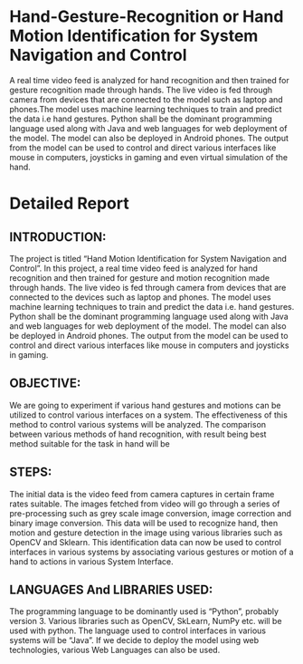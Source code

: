 # Hand-Gesture-Recognition or Hand Motion Identification for System Navigation and Control

A real time video feed is analyzed for hand recognition and then trained for gesture recognition made through hands. The live video is fed through camera from devices that are connected to the model such as laptop and phones.The model uses machine learning techniques to train and predict the data i.e hand gestures. Python shall be the dominant programming language used along with Java and web languages for web deployment of the model. The model can also be deployed in Android phones. The output from the model can be used to control and direct various interfaces like mouse in computers, joysticks in gaming and even virtual simulation of the hand.
# Detailed Report
## INTRODUCTION: 
The project is titled “Hand Motion Identification for System Navigation and Control”. In this project, a real time video feed is analyzed for hand recognition and then trained for gesture and motion recognition made through hands. The live video is fed through camera from devices that are connected to the devices such as laptop and phones. The model uses machine learning techniques to train and predict the data i.e. hand gestures. Python shall be the dominant programming language used along with Java and web languages for web deployment of the model. The model can also be deployed in Android phones. The output from the model can be used to control and direct various interfaces like mouse in computers and joysticks in gaming.

## OBJECTIVE: 
We are going to experiment if various hand gestures and motions can be utilized to control various interfaces on a system. The effectiveness of this method to control various systems will be analyzed. The comparison between various methods of hand recognition, with result being best method suitable for the task in hand will be

## STEPS: 
The initial data is the video feed from camera captures in certain frame rates suitable. The images fetched from video will go through a series of pre-processing such as grey scale image conversion, image correction and binary image conversion. This data will be used to recognize hand, then motion and gesture detection in the image using various libraries such as OpenCV and Sklearn. This identification data can now be used to control interfaces in various systems by associating various gestures or motion of a hand to actions in various System Interface.

## LANGUAGES And LIBRARIES USED: 
The programming language to be dominantly used is “Python”, probably version 3. Various libraries such as OpenCV, SkLearn, NumPy etc. will be used with python. The language used to control interfaces in various systems will be “Java”. If we decide to deploy the model using web technologies, various Web Languages can also be used.
